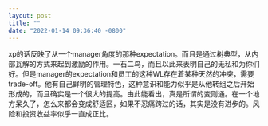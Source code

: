 ```yaml
---
layout: post
title: ""
date: "2022-01-14 09:36:40 -0800"
---
```


xp的话反映了从一个manager角度的那种expectation。而且是通过树典型，从内部瓦解的方式来起到激励的作用。一石二鸟，而且以此来表明自己的无私和为你们好。但是manager的expectation和员工的这种WL存在着某种天然的冲突，需要trade-off。他有自己鲜明的管理特色，这种意识和能力似乎是从他转组之后开始形成的，而且确实是一个很大的提高。由此能看出，真是所谓的变则通。在一个地方呆久了，怎么来都会变成舒适区，如果不忍痛跨过的话，其实是没有进步的。风险和投资收益率似乎一直成正比。
